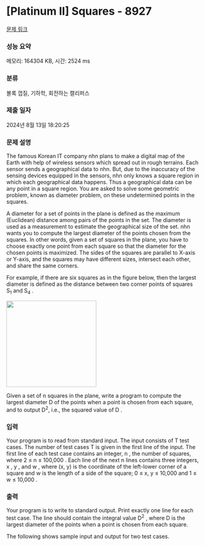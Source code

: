 # [Platinum II] Squares - 8927 

[문제 링크](https://www.acmicpc.net/problem/8927) 

### 성능 요약

메모리: 164304 KB, 시간: 2524 ms

### 분류

볼록 껍질, 기하학, 회전하는 캘리퍼스

### 제출 일자

2024년 8월 13일 18:20:25

### 문제 설명

<p>The famous Korean IT company nhn plans to make a digital map of the Earth with help of wireless sensors which spread out in rough terrains. Each sensor sends a geographical data to nhn. But, due to the inaccuracy of the sensing devices equipped in the sensors, nhn only knows a square region in which each geographical data happens. Thus a geographical data can be any point in a square region. You are asked to solve some geometric problem, known as diameter problem, on these undetermined points in the squares.</p>

<p>A diameter for a set of points in the plane is defined as the maximum (Euclidean) distance among pairs of the points in the set. The diameter is used as a measurement to estimate the geographical size of the set. nhn wants you to compute the largest diameter of the points chosen from the squares. In other words, given a set of squares in the plane, you have to choose exactly one point from each square so that the diameter for the chosen points is maximized. The sides of the squares are parallel to X-axis or Y-axis, and the squares may have different sizes, intersect each other, and share the same corners.</p>

<p>For example, if there are six squares as in the figure below, then the largest diameter is defined as the distance between two corner points of squares S<sub>1</sub> and S<sub>4</sub> .</p>

<p><img alt="" src="https://onlinejudgeimages.s3.amazonaws.com/problem/8927/%EC%8A%A4%ED%81%AC%EB%A6%B0%EC%83%B7%202016-11-18%20%EC%98%A4%ED%9B%84%202.39.30.png" style="height:225px; width:235px"></p>

<p>Given a set of n squares in the plane, write a program to compute the largest diameter D of the points when a point is chosen from each square, and to output D<sup>2</sup>, i.e., the squared value of D .</p>

### 입력 

 <p>Your program is to read from standard input. The input consists of T test cases. The number of test cases T is given in the first line of the input. The first line of each test case contains an integer, n , the number of squares, where 2 ≤ n ≤ 100,000 . Each line of the next n lines contains three integers, x , y , and w , where (x, y) is the coordinate of the left-lower corner of a square and w is the length of a side of the square; 0 ≤ x, y ≤ 10,000 and 1 ≤ w ≤ 10,000 .</p>

### 출력 

 <p>Your program is to write to standard output. Print exactly one line for each test case. The line should contain the integral value D<sup>2</sup> , where D is the largest diameter of the points when a point is chosen from each square.</p>

<p>The following shows sample input and output for two test cases.</p>

